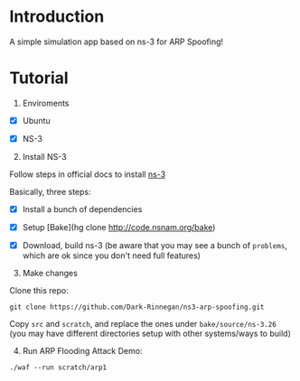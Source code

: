# Introduction

A simple simulation app based on ns-3 for ARP Spoofing!

# Tutorial

1. Enviroments

- [X] Ubuntu

- [X] NS-3


2. Install NS-3

Follow steps in official docs to install [ns-3](https://www.nsnam.org/wiki/Installation#Ubuntu.2FDebian.2FMint)

Basically, three steps:

- [X] Install a bunch of dependencies

- [X] Setup [Bake](hg clone http://code.nsnam.org/bake)

- [X] Download, build ns-3 (be aware that you may see a bunch of `problems`, which are ok since you don't need full features)


3. Make changes

Clone this repo:

```
git clone https://github.com/Dark-Rinnegan/ns3-arp-spoofing.git
```

Copy `src` and `scratch`, and replace the ones under `bake/source/ns-3.26` (you may have different directories setup with other systems/ways to build)


4. Run ARP Flooding Attack Demo:

```
./waf --run scratch/arp1
```
	
